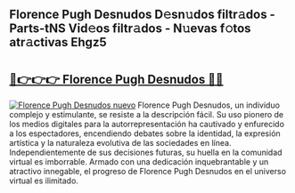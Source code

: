 ## Florence Pugh Desnudos D𝚎sn𝚞dos filtr𝚊dos - Parts-tNS Vid𝚎os filtr𝚊dos - N𝚞evas f𝚘tos atr𝚊ctivas Ehgz5

# <h2><a href="http://mb48xs.tromn.icu/?c=Florence+Pugh+Desnudos">🔗👉👉👉 Florence Pugh Desnudos 🔗🔗</a></h2>

[![Florence Pugh Desnudos nuevo](https://i.imgur.com/pEAQMta.gif)](http://mb48xs.tromn.icu/?c=Florence+Pugh+Desnudos)
Florence Pugh Desnudos, un individuo complejo y estimulante, se resiste a la descripción fácil. Su uso pionero de los medios digitales para la autorrepresentación ha cautivado y enfurecido a los espectadores, encendiendo debates sobre la identidad, la expresión artística y la naturaleza evolutiva de las sociedades en línea. Independientemente de sus decisiones futuras, su huella en la comunidad virtual es imborrable. Armado con una dedicación inquebrantable y un atractivo innegable, el progreso de Florence Pugh Desnudos en el universo virtual es ilimitado.
